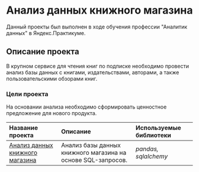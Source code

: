 # Анализ данных книжного магазина

Данный проекты был выполнен в ходе обучения профессии "Аналитик данных" в Яндекс.Практикуме.  

## Описание проекта
В крупном сервисе для чтения книг по подписке необходимо провести анализ базы данных с книгами, издательствами, авторами, а также пользовательскими обзорами книг.  

### Цели проекта
На основании анализа необходимо сформировать ценностное предложение для нового продукта.


| Название проекта | Описание | Используемые библиотеки | 
| :---------------------- | :---------------------- | :---------------------- |
| [Анализ данных книжного магазина](books_sql.ipynb) | Анализ базы данных книжного магазина на основе SQL-запросов. | *pandas, sqlalchemy* |
